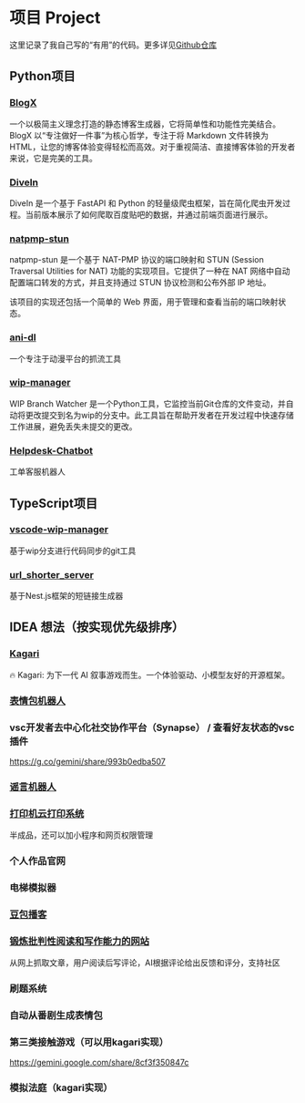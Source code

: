 # 项目 Project

这里记录了我自己写的“有用”的代码。更多详见[Github仓库](https://github.com/faithleysath?tab=repositories)

## Python项目

### [BlogX](https://github.com/faithleysath/BlogX)

一个以极简主义理念打造的静态博客生成器，它将简单性和功能性完美结合。BlogX 以“专注做好一件事”为核心哲学，专注于将 Markdown 文件转换为 HTML，让您的博客体验变得轻松而高效。对于重视简洁、直接博客体验的开发者来说，它是完美的工具。

### [DiveIn](https://github.com/faithleysath/DiveIn)

DiveIn 是一个基于 FastAPI 和 Python 的轻量级爬虫框架，旨在简化爬虫开发过程。当前版本展示了如何爬取百度贴吧的数据，并通过前端页面进行展示。

### [natpmp-stun](https://github.com/faithleysath/natpmp-stun)

natpmp-stun 是一个基于 NAT-PMP 协议的端口映射和 STUN (Session Traversal Utilities for NAT) 功能的实现项目。它提供了一种在 NAT 网络中自动配置端口转发的方式，并且支持通过 STUN 协议检测和公布外部 IP 地址。

该项目的实现还包括一个简单的 Web 界面，用于管理和查看当前的端口映射状态。

### [ani-dl](https://github.com/faithleysath/ani-dl)

一个专注于动漫平台的抓流工具

### [wip-manager](https://github.com/faithleysath/wip-manager)

WIP Branch Watcher 是一个Python工具，它监控当前Git仓库的文件变动，并自动将更改提交到名为wip的分支中。此工具旨在帮助开发者在开发过程中快速存储工作进展，避免丢失未提交的更改。

### [Helpdesk-Chatbot](https://github.com/nuist-engineer-lion/Helpdesk-Chatbot)

工单客服机器人

## TypeScript项目

### [vscode-wip-manager](https://marketplace.visualstudio.com/items?itemName=faithleysath.wip-manager)

基于wip分支进行代码同步的git工具

### [url_shorter_server](https://github.com/faithleysath/url_shorter_server)

基于Nest.js框架的短链接生成器

## IDEA 想法（按实现优先级排序）

### [Kagari](https://github.com/faithleysath/Kagari)

🔥 Kagari: 为下一代 AI 叙事游戏而生。一个体验驱动、小模型友好的开源框架。

### [表情包机器人](https://github.com/faithleysath/meme-bot)

### vsc开发者去中心化社交协作平台（Synapse） / 查看好友状态的vsc插件

https://g.co/gemini/share/993b0edba507

### [谣言机器人](https://github.com/faithleysath/astrbot_plugin_rumor_stopper)

### [打印机云打印系统](https://github.com/faithleysath/light-print-cloud)

半成品，还可以加小程序和网页权限管理

### 个人作品官网

### 电梯模拟器

### [豆包播客](https://github.com/faithleysath/Doubao-Podcast-Automate)

### [锻炼批判性阅读和写作能力的网站](https://github.com/faithleysath/PaceWrite)

从网上抓取文章，用户阅读后写评论，AI根据评论给出反馈和评分，支持社区

### 刷题系统

### 自动从番剧生成表情包

### 第三类接触游戏（可以用kagari实现）

https://gemini.google.com/share/8cf3f350847c

### 模拟法庭（kagari实现）
